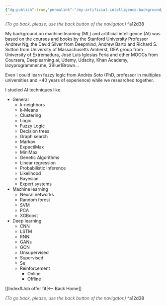 ```yaml
---
{"dg-publish":true,"permalink":"/my-artificial-intelligence-background/"}
---
```




<div class="transclusion internal-embed is-loaded"><div class="markdown-embed">




<font color="#595959">*(To go back, please, use the back button of the navigator.)*</font> 
^a12d38



</div></div>


My background on machine learning (ML) and artificial intelligence (AI) was based on the courses and books by the Stanford University Professor Andrew Ng, the David Silver from Deepmind, Andrew Barto and Richard S. Sutton from University of Massachusetts Amherst, GEA group from University of Extremadura, José Luis Iglesias Feria and other MOOCs from Coursera,  Deeplearning.ai, Udemy, Udacity, Khan Academy, lazyprogrammer.me, 3Blue1Brown...

Even I could learn fuzzy logic from Andrés Soto (PhD, professor in multiples universities and +40 years of experience) while we researched together.

I studied AI techniques like:
- General
	- k-neighbors
	- k-Means
	- Clustering
	- Logic
	- Fuzzy Logic
	- Decision trees
	- Graph search
	- Markov
	- ExpectiMax
	- MiniMax
	- Genetic Algorithms
	- Linear regression
	- Probabilistic inference
	- Likelihood
	- Bayesian
	- Expert systems
- Machine learning
	- Neural networks
	- Random forest
	- SVM
	- PCA
	- XGBoost
- Deep learning
	- CNN
	- LSTM
	- RNN
	- GANs
	- GCN
	- Unsupervised
	- Supervised
	- Se
	- Reinforcement
		- Online
		- Offline




<div class="transclusion internal-embed is-loaded"><div class="markdown-embed">





[[Index#Job offer fit\|<-- Back Home]]

<div class="transclusion internal-embed is-loaded"><div class="markdown-embed">




<font color="#595959">*(To go back, please, use the back button of the navigator.)*</font> 
^a12d38



</div></div>


</div></div>

